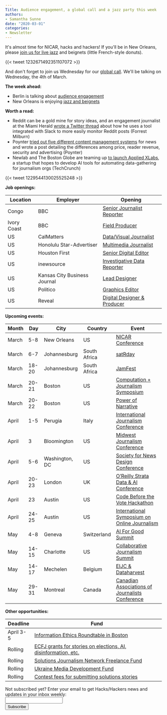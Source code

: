 ```yaml
---
Title: Audience engagement, a global call and a jazz party this week
authors: 
- Samantha Sunne
date: "2020-03-01"
categories:
- Newsletter
---
```


It's almost time for NICAR, hacks and hackers! If you'll be in New Orleans, please [join us for live jazz](https://www.eventbrite.com/e/nicar-2020-new-orleans-beignet-party-tickets-96525403079) and beignets (little French-style donuts).

{{< tweet 1232671492351107072 >}}

And don't forget to join us Wednesday for our [global call](https://hackshackers.com/resources/global-open-call/). We'll be talking on Wednesday, the 4th of March.

**The week ahead:**

* Berlin is talking about [audience engagement](https://www.meetup.com/Hacks-Hackers-Berlin/events/268982631/)
* New Orleans is enjoying [jazz and beignets](https://www.meetup.com/Hacks-Hackers-New-Orleans/events/269012606/)

**Worth a read:**

* Reddit can be a gold mine for story ideas, and an engagement journalist at the Miami Herald [wrote a Twitter thread](https://twitter.com/forrestmilburn/status/1229544130025525248) about how he uses a tool integrated with Slack to more easily monitor Reddit posts (Forrest Milburn)
* Poynter [tried out five different content management systems](https://www.poynter.org/business-work/2020/we-researched-five-cmss-to-kickstart-your-cms-transition/) for news and wrote a post detailing the differences among price, reader revenue, security and advertising (Poynter)
* Newlab and The Boston Globe are teaming up [to launch Applied XLabs](https://techcrunch.com/2020/02/27/newlab-boston-globe-applied-xlabs/), a startup that hopes to develop AI tools for automating data-gathering for journalism orgs (TechCrunch)

{{< tweet 1229544130025525248 >}}

**Job openings:**

| Location | Employer | Opening |
| -------- | -------- | ------- |
Congo | BBC | [Senior Journalist Reporter](https://careerssearch.bbc.co.uk/jobs/job/Senior-Journalist-Reporter-Kinshasa/46856)
Ivory Coast | BBC | [Field Producer](https://careerssearch.bbc.co.uk/jobs/job/Field-Producer/48508)
US | CalMatters | [Data/Visual Journalist](https://calmatters.org/about/jobs/data-journalist/)
US | Honolulu Star-Advertiser | [Multimedia Journalist](https://careers.journalists.org/jobs/13362110/multimedia-journalist)
US | Houston First | [Senior Digital Editor](https://careers.journalists.org/jobs/13365424/senior-digital-editor)
US | inewsource | [Investigative Data Reporter](https://www.ire.org/archives/jobs/job/investigative-data-reporter)
US | Kansas City Business Journal | [Lead Designer](https://www.snd.org/jobs/view/lead-designer-31/)
US | Politico | [Graphics Editor](https://recruiting.ultipro.com/PER1013PCLL/JobBoard/b972ff6a-41b7-4e97-9c71-273c2595c77d/OpportunityDetail?opportunityId=18e1c322-e9e5-4c26-8043-e0bdb72d1f91)
US | Reveal | [Digital Designer & Producer](https://www.revealnews.org/job-opportunities/digital-designer-and-producer/)

**Upcoming events:**

| Month | Day | City | Country | Event |
| ----- | --- | ---- | ------- | ----- |
March | 5-8 | New Orleans | US | [NICAR Conference](https://www.ire.org/events-and-training/conferences/nicar-2020)
March | 6-7 | Johannesburg | South Africa | [satRday](https://joburg2020.satrdays.org/)
March | 18-20 | Johannesburg | South Africa | [JamFest](https://jamlab.africa/)
March | 20-21 | Boston | US | [Computation + Journalism Symposium](https://cj2020.northeastern.edu/)
March | 20-22 | Boston | US | [Power of Narrative](http://www.bu.edu/com/narrative/index.html)
April | 1-5 | Perugia | Italy | [International Journalism Conference](https://www.journalismfestival.com/)
April | 3 | Bloomington | US | [Midwest Journalism Conference](http://midwestjournalism.com/)
April | 5-6 | Washington, DC | US | [Society for News Design Conference](https://www.snd.org/dc2020/)
April | 20-23 | London | UK | [O’Reilly Strata Data & AI Conference](https://conferences.oreilly.com/strata-data-ai/stai-eu)
April | 23 | Austin | US | [Code Before the Vote Hackathon](https://isoj.org/texas-tribune-and-isoj-join-forces-on-hackathon-to-promote-engagement-ahead-of-2020-election/)
April | 24-25 | Austin | US | [International Symposium on Online Journalism](https://www.isoj.org/symposia/2020/)
May | 4-8 | Geneva | Switzerland |  [AI For Good Summit](https://aiforgood.itu.int)
May | 14-15 | Charlotte | US | [Collaborative Journalism Summit](https://collaborativejournalism.org/cjs2020/)
May | 14-17 | Mechelen | Belgium | [EIJC & Dataharvest](https://dataharvest.eu/)
May | 29-31 | Montreal | Canada | [Canadian Associations of Journalists Conference](https://caj.ca/Conferences)

**Other opportunities:**

| Deadline | Fund |
| -------- | ---- |
April 3-5 | [Information Ethics Roundtable in Boston](https://www.northeastern.edu/csshresearch/ethics/information-ethics-roundtable/)
Rolling | [ECFJ grants for stories on elections, AI, disinformation, etc.](https://www.eyebeam.org/eyebeam-center-for-the-future-of-journalism/)
Rolling | [Solutions Journalism Network Freelance Fund](https://thewholestory.solutionsjournalism.org/now-offering-travel-funds-for-freelancers-857c49f9b395)
Rolling | [Ukraine Media Development Fund](http://ijnet.org/en/opportunities/media-development-grants-available-ukraine)
Rolling | [Contest fees for submitting solutions stories](https://thewholestory.solutionsjournalism.org/submitting-your-solutions-story-to-a-journalism-award-contest-we-can-help-with-the-fees-12b3e3ab6b01?mc_cid=57b074cc10&mc_eid=f9f525b1fd)

<div id="mc_embed_signup"><form id="mc-embedded-subscribe-form" class="validate" action="//hackshackers.us1.list-manage.com/subscribe/post?u=c56f2e53d5ed6ef87f8aaa75c&amp;id=fb2bc6f10b" method="post" name="mc-embedded-subscribe-form" novalidate="" target="_blank">

<div id="mc_embed_signup_scroll">

<div class="mc-field-group"><label for="mce-EMAIL">Not subscribed yet? Enter your email to get Hacks/Hackers news and updates in your inbox weekly:  </label></div>

<div class="mc-field-group"><input id="mce-EMAIL" class="required email" name="EMAIL" type="email" value="" /></div>

<!-- real people should not fill this in and expect good things - do not remove this or risk form bot signups-->

<div style="position: absolute; left: -5000px;"><input tabindex="-1" name="b_c56f2e53d5ed6ef87f8aaa75c_fb2bc6f10b" type="text" value="" /></div>

<div class="clear"><input id="mc-embedded-subscribe" class="button" name="subscribe" type="submit" value="Subscribe" /></div>

</div>

</form></div>

<!--End mc_embed_signup-->

<meta name="twitter:card" content="summary">

<meta name="twitter:image:src" content="https://hackshackers.com/content-images/about/hackshackers_logomark.png">
